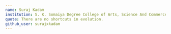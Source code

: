 ```yaml
---
name: Suraj Kadam
institution: S. K. Somaiya Degree College of Arts, Science And Commerce
quote: There are no shortcuts in evolution.
github_user: surajxkadam
---
```

